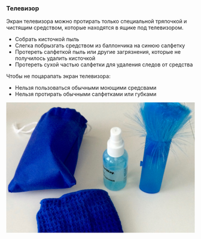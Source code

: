 ### Телевизор
Экран телевизора можно протирать только специальной тряпочкой и чистящим средством, которые находятся в ящике под телевизором.

* Собрать кисточкой пыль
* Слегка побрызгать средством из баллончика на синюю салфетку
* Протереть салфеткой пыль или другие загрязнения, которые не получилось удалить кисточкой
* Протереть сухой частью салфетки для удаления следов от средства

Чтобы не поцарапать экран телевизора:
* Нельзя пользоваться обычными моющими средсвами
* Нельзя протирать обычными салфетками или губками

![](./img/tv.jpg)
